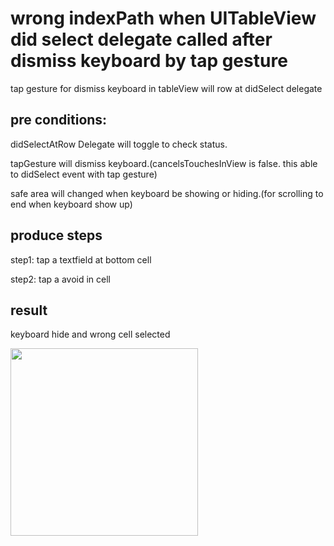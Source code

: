 # wrong indexPath when UITableView did select delegate called after dismiss keyboard by tap gesture

tap gesture for dismiss keyboard in tableView will row at didSelect delegate

## pre conditions:
didSelectAtRow Delegate will toggle to check status.

tapGesture will dismiss keyboard.(cancelsTouchesInView is false. this able to didSelect event with tap gesture)

safe area will changed when keyboard be showing or hiding.(for scrolling to end when keyboard show up)


## produce steps

step1: tap a textfield at bottom cell

step2: tap a avoid in cell


## result

keyboard hide and wrong cell selected


<image src="https://user-images.githubusercontent.com/3124813/210523037-5ad90591-b05e-4a2e-ac16-b2b2d1fc45cb.gif" width=300>
